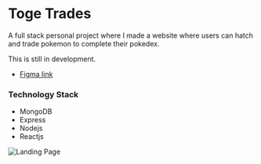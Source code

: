 # Toge Trades
A full stack personal project where I made a website where users can hatch and trade pokemon to complete their pokedex.

This is still in development.
- [Figma link](https://www.figma.com/file/VG7RzTfYlpAWIF7m8OzRov/Toge-Trades?type=design&node-id=0%3A1&mode=design&t=FeA4aivp58TMBT0y-1)
### Technology Stack
- MongoDB
- Express
- Nodejs
- Reactjs

![Landing Page](https://github.com/rnat697/togetrades/assets/79692362/fdedaf44-a0ec-4e56-b3f3-06fa01502d6c)
